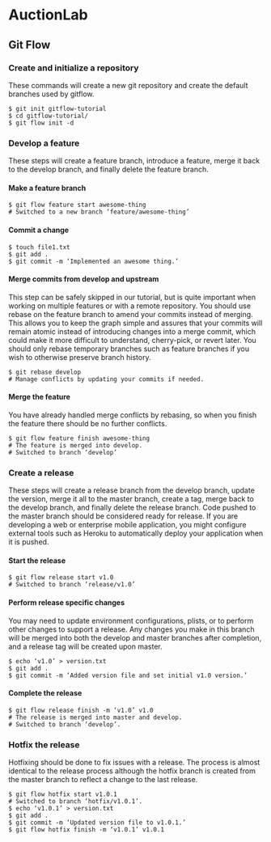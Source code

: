 # AuctionLab

## Git Flow

### Create and initialize a repository

These commands will create a new git repository and create the default branches used by gitflow.

```
$ git init gitflow-tutorial
$ cd gitflow-tutorial/
$ git flow init -d
```

### Develop a feature

These steps will create a feature branch, introduce a feature, merge it back to the develop branch, and finally delete the feature branch.

#### Make a feature branch
```
$ git flow feature start awesome-thing
# Switched to a new branch ‘feature/awesome-thing’
```

#### Commit a change
```
$ touch file1.txt
$ git add .
$ git commit -m ‘Implemented an awesome thing.’
```
#### Merge commits from develop and upstream

This step can be safely skipped in our tutorial, but is quite important when working on multiple features or with a remote repository. You should use rebase on the feature branch to amend your commits instead of merging. This allows you to keep the graph simple and assures that your commits will remain atomic instead of introducing changes into a merge commit, which could make it more difficult to understand, cherry-pick, or revert later. You should only rebase temporary branches such as feature branches if you wish to otherwise preserve branch history.

```
$ git rebase develop
# Manage conflicts by updating your commits if needed.
```

#### Merge the feature

You have already handled merge conflicts by rebasing, so when you finish the feature there should be no further conflicts.
```
$ git flow feature finish awesome-thing
# The feature is merged into develop.
# Switched to branch ‘develop’
```

### Create a release

These steps will create a release branch from the develop branch, update the version, merge it all to the master branch, create a tag, merge back to the develop branch, and finally delete the release branch. Code pushed to the master branch should be considered ready for release. If you are developing a web or enterprise mobile application, you might configure external tools such as Heroku to automatically deploy your application when it is pushed.

#### Start the release

```
$ git flow release start v1.0
# Switched to branch ‘release/v1.0’
```

#### Perform release specific changes

You may need to update environment configurations, plists, or to perform other changes to support a release. Any changes you make in this branch will be merged into both the develop and master branches after completion, and a release tag will be created upon master.

```
$ echo ‘v1.0’ > version.txt
$ git add .
$ git commit -m ‘Added version file and set initial v1.0 version.’
```

#### Complete the release

```
$ git flow release finish -m ‘v1.0’ v1.0
# The release is merged into master and develop.
# Switched to branch ‘develop’.
``` 

### Hotfix the release

Hotfixing should be done to fix issues with a release. The process is almost identical to the release process although the hotfix branch is created from the master branch to reflect a change to the last release.

```
$ git flow hotfix start v1.0.1
# Switched to branch ‘hotfix/v1.0.1’.
$ echo ‘v1.0.1’ > version.txt
$ git add .
$ git commit -m ‘Updated version file to v1.0.1.’
$ git flow hotfix finish -m ‘v1.0.1’ v1.0.1
```